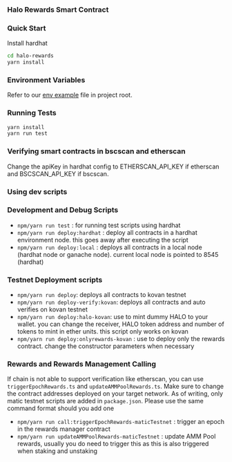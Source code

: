 ### Halo Rewards Smart Contract

### Quick Start

Install hardhat

```bash
cd halo-rewards
yarn install
```

### Environment Variables

Refer to our [env example](./.env.example) file in project root.

### Running Tests

```bash
yarn install
yarn run test
```

### Verifying smart contracts in bscscan and etherscan

Change the apiKey in hardhat config to ETHERSCAN_API_KEY if etherscan and BSCSCAN_API_KEY if bscscan.

### Using dev scripts

### Development and Debug Scripts

- `npm/yarn run test` : for running test scripts using hardhat
- `npm/yarn run deploy:hardhat` : deploy all contracts in a hardhat environment node. this goes away after executing the script
- `npm/yarn run deploy:local` : deploys all contracts in a local node (hardhat node or ganache node). current local node is pointed to 8545 (hardhat)

### Testnet Deployment scripts

- `npm/yarn run deploy`: deploys all contracts to kovan testnet
- `npm/yarn run deploy-verify:kovan`: deploys all contracts and auto verifies on kovan testnet
- `npm/yarn run deploy:halo-kovan`: use to mint dummy HALO to your wallet. you can change the receiver, HALO token address and number of tokens to mint in ether units. this script only works on kovan
- `npm/yarn run deploy:onlyrewards-kovan` : use to deploy only the rewards contract. change the constructor parameters when necessary

### Rewards and Rewards Management Calling

If chain is not able to support verification like etherscan, you can use `triggerEpochRewards.ts` and `updateAMMPoolRewards.ts`. Make sure to change the contract addresses deployed on your target network. As of writing, only matic testnet scripts are added in `package.json`. Please use the same command format should you add one

- `npm/yarn run call:triggerEpochRewards-maticTestnet` : trigger an epoch in the rewards manager contract
- `npm/yarn run updateAMMPoolRewards-maticTestnet` : update AMM Pool rewards, usually you do need to trigger this as this is also triggered when staking and unstaking
